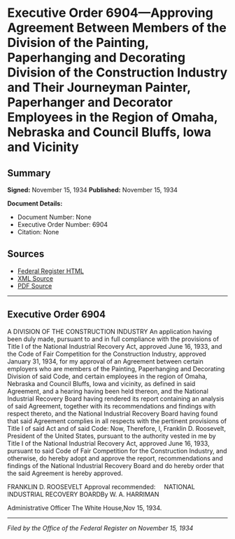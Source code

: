 # Executive Order 6904—Approving Agreement Between Members of the Division of the Painting, Paperhanging and Decorating Division of the Construction Industry and Their Journeyman Painter, Paperhanger and Decorator Employees in the Region of Omaha, Nebraska and Council Bluffs, Iowa and Vicinity

## Summary

**Signed:** November 15, 1934
**Published:** November 15, 1934

**Document Details:**
- Document Number: None
- Executive Order Number: 6904
- Citation: None

## Sources
- [Federal Register HTML](https://www.presidency.ucsb.edu/documents/executive-order-6904-approving-agreement-between-members-the-division-the-painting)
- [XML Source](None)
- [PDF Source](None)

---

## Executive Order 6904

A DIVISION OF THE CONSTRUCTION INDUSTRY
An application having been duly made, pursuant to and in full compliance with the provisions of Title I of the National Industrial Recovery Act, approved June 16, 1933, and the Code of Fair Competition for the Construction Industry, approved January 31, 1934, for my approval of an Agreement between certain employers who are members of the Painting, Paperhanging and Decorating Division of said Code, and certain employees in the region of Omaha, Nebraska and Council Bluffs, Iowa and vicinity, as defined in said Agreement, and a hearing having been held thereon, and the National Industrial Recovery Board having rendered its report containing an analysis of said Agreement, together with its recommendations and findings with respect thereto, and the National Industrial Recovery Board having found that said Agreement complies in all respects with the pertinent provisions of Title I of said Act and of said Code:
Now, Therefore, I, Franklin D. Roosevelt, President of the United States, pursuant to the authority vested in me by Title I of the National Industrial Recovery Act, approved June 16, 1933, pursuant to said Code of Fair Competition for the Construction Industry, and otherwise, do hereby adopt and approve the report, recommendations and findings of the National Industrial Recovery Board and do hereby order that the said Agreement is hereby approved.

FRANKLIN D. ROOSEVELT
Approval recommended:     NATIONAL INDUSTRIAL RECOVERY BOARDBy W. A. HARRIMAN          

Administrative Officer
The White House,Nov 15, 1934.

---

*Filed by the Office of the Federal Register on November 15, 1934*
